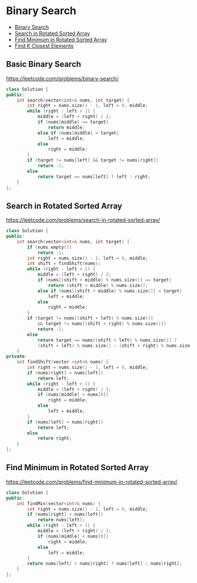 # Binary Search
+ [Binary Search](#binary-search)
+ [Search in Rotated Sorted Array](#search-in-rotated-sorted-array)
+ [Find Minimum in Rotated Sorted Array](#find-minimum-in-rotated-sorted-array)
+ [Find K Closest Elements](#find-k-closest-elements)
## Basic Binary Search
https://leetcode.com/problems/binary-search/
``` c++
class Solution {
public:
    int search(vector<int>& nums, int target) {
        int right = nums.size() - 1, left = 0, middle;
        while (right - left > 1) {
            middle = (left + right) / 2;
            if (nums[middle] == target)
                return middle;
            else if (nums[middle] < target)
                left = middle;
            else
                right = middle;
        }
        if (target != nums[left] && target != nums[right])
            return -1;
        else
            return target == nums[left] ? left : right;
    }
};
```

## Search in Rotated Sorted Array
https://leetcode.com/problems/search-in-rotated-sorted-array/
```c++
class Solution {
public:
    int search(vector<int>& nums, int target) {
        if (nums.empty())
            return -1;
        int right = nums.size() - 1, left = 0, middle;
        int shift = findShift(nums);
        while (right - left > 1) {
            middle = (left + right) / 2;
            if (nums[(shift + middle) % nums.size()] == target)
                return (shift + middle) % nums.size();
            else if (nums[(shift + middle) % nums.size()] < target)
                left = middle;
            else
                right = middle;
        }
        if (target != nums[(shift + left) % nums.size()] 
            && target != nums[(shift + right) % nums.size()])
            return -1;
        else
            return target == nums[(shift + left) % nums.size()] ? 
            (shift + left) % nums.size() : (shift + right) % nums.size();
    }
private:
    int findShift(vector <int>& nums) {
        int right = nums.size() - 1, left = 0, middle;
        if (nums[right] > nums[left])
            return left;
        while (right - left > 1) {
            middle = (left + right) / 2;
            if (nums[middle] < nums[0])
                right = middle;
            else
                left = middle;
        }
        if (nums[left] < nums[right])
            return left;
        else
            return right;
    }
};
```

## Find Minimum in Rotated Sorted Array
https://leetcode.com/problems/find-minimum-in-rotated-sorted-array/
``` c++
class Solution {
public:
    int findMin(vector<int>& nums) {
        int right = nums.size() - 1, left = 0, middle;
        if (nums[right] > nums[left])
            return nums[left];
        while (right - left > 1) {
            middle = (left + right) / 2;
            if (nums[middle] < nums[0])
                right = middle;
            else
                left = middle;
        }
        return nums[left] < nums[right] ? nums[left] : nums[right];
    }
};
```
